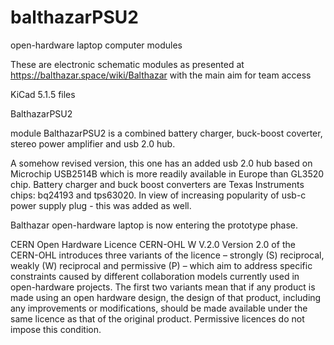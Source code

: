# balthazarPSU2

open-hardware laptop computer modules

These are electronic schematic modules as presented at https://balthazar.space/wiki/Balthazar with the main aim for team access

KiCad 5.1.5 files

BalthazarPSU2

module BalthazarPSU2 is a combined battery charger, buck-boost coverter, stereo power amplifier and usb 2.0 hub. 

A somehow revised version, this one has an added usb 2.0 hub based on Microchip USB2514B which is more readily available in Europe than GL3520 chip. 
Battery charger and buck boost converters are Texas Instruments chips: bq24193 and tps63020. In view of increasing popularity of usb-c power supply plug - this was added as well.

Balthazar open-hardware laptop is now entering the prototype phase.

CERN Open Hardware Licence CERN-OHL W V.2.0 Version 2.0 of the CERN-OHL introduces three variants of the licence – strongly (S) reciprocal, weakly (W) reciprocal and permissive (P) – which aim to address specific constraints caused by different collaboration models currently used in open-hardware projects. The first two variants mean that if any product is made using an open hardware design, the design of that product, including any improvements or modifications, should be made available under the same licence as that of the original product. Permissive licences do not impose this condition.
